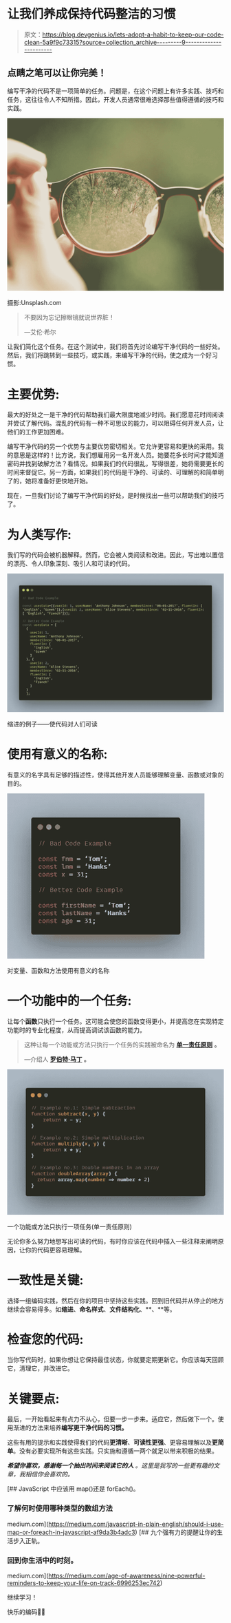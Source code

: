 # 让我们养成保持代码整洁的习惯

> 原文：<https://blog.devgenius.io/lets-adopt-a-habit-to-keep-our-code-clean-5a9f9c73315?source=collection_archive---------9----------------------->

## 点睛之笔可以让你完美！

编写干净的代码不是一项简单的任务。问题是，在这个问题上有许多实践、技巧和任务，这往往令人不知所措。因此，开发人员通常很难选择那些值得遵循的技巧和实践。

![](img/d896197af905302924054a7555c5eddf.png)

摄影:Unsplash.com

> 不要因为忘记擦眼镜就说世界脏！
> 
> —艾伦·希尔

让我们简化这个任务。在这个测试中，我们将首先讨论编写干净代码的一些好处。然后，我们将跳转到一些技巧，或实践，来编写干净的代码，使之成为一个好习惯。

# 主要优势:

最大的好处之一是干净的代码帮助我们最大限度地减少时间。我们愿意花时间阅读并尝试了解代码。混乱的代码有一种不可思议的能力，可以阻碍任何开发人员，让他们的工作更加困难。

编写干净代码的另一个优势与主要优势密切相关。它允许更容易和更快的采用。我的意思是这样的！比方说，我们想雇用另一名开发人员。她要花多长时间才能知道密码并找到破解方法？看情况。如果我们的代码很乱，写得很差，她将需要更长的时间来督促它。另一方面，如果我们的代码是干净的、可读的、可理解的和简单明了的，她将准备好更快地开始。

现在，一旦我们讨论了编写干净代码的好处，是时候找出一些可以帮助我们的技巧了。

# 为人类写作:

我们写的代码会被机器解释。然而，它会被人类阅读和改进。因此，写出难以置信的漂亮、令人印象深刻、吸引人和可读的代码。

![](img/827bc711b07281ea33ea48beeb3daed1.png)

缩进的例子——使代码对人们可读

# 使用有意义的名称:

有意义的名字具有足够的描述性，使得其他开发人员能够理解变量、函数或对象的目的。

![](img/1a8e246f1d600a081211d43bcaf04faa.png)

对变量、函数和方法使用有意义的名称

# 一个功能中的一个任务:

让每个**函数**只执行一个任务。这可能会使您的函数变得更小，并提高您在实现特定功能时的专业化程度，从而提高调试该函数的能力。

> 这种让每一个功能或方法只执行一个任务的实践被命名为 [**单一责任原则**](https://en.wikipedia.org/wiki/Single-responsibility_principle) **。**
> 
> —介绍人 [**罗伯特·马丁**](https://en.wikipedia.org/wiki/Single-responsibility_principle) **。**

![](img/a114ad869290f4d76d29bf25c819f549.png)

一个功能或方法只执行一项任务(单一责任原则)

无论你多么努力地想写出可读的代码，有时你应该在代码中插入一些注释来阐明原因，让你的代码更容易理解。

# 一致性是关键:

选择一组编码实践，然后在你的项目中坚持这些实践。回到旧代码并从停止的地方继续会容易得多。如**缩进**、**命名样式**、**文件结构化**、**、**等。

# 检查您的代码:

当你写代码时，如果你想让它保持最佳状态，你就要定期更新它。你应该每天回顾它，清理它，并改进它。

# 关键要点:

最后，一开始看起来有点力不从心，但要一步一步来。适应它，然后做下一个。使用渐进的方法来培养**编写更干净代码的习惯。**

这些有用的提示和实践使得我们的代码**更清晰**、**可读性更强**、更容易理解以及**更简单**。没有必要实现所有这些实践。只实施和遵循一两个就足以带来积极的结果。

***希望你喜欢，感谢每一个抽出时间来阅读它的人*** *。这里是我写的一些更有趣的文章，我相信你会喜欢的。*

[](https://medium.com/javascript-in-plain-english/should-i-use-map-or-foreach-in-javascript-af9da3b4adc3) [## JavaScript 中应该用 map()还是 forEach()。

### 了解何时使用哪种类型的数组方法

medium.com](https://medium.com/javascript-in-plain-english/should-i-use-map-or-foreach-in-javascript-af9da3b4adc3) [](https://medium.com/age-of-awareness/nine-powerful-reminders-to-keep-your-life-on-track-6996253ec742) [## 九个强有力的提醒让你的生活步入正轨。

### 回到你生活中的时刻。

medium.com](https://medium.com/age-of-awareness/nine-powerful-reminders-to-keep-your-life-on-track-6996253ec742) 

继续学习！

快乐的编码👩‍💻